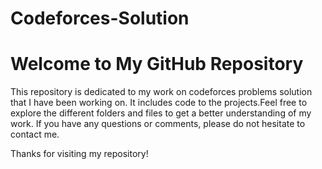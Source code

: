 # Codeforces-Solution
# Welcome to My GitHub Repository

This repository is dedicated to my work on codeforces problems solution that I have been working on. It includes code to the projects.Feel free to explore the different folders and files to get a better understanding of my work. If you have any questions or comments, please do not hesitate to contact me.

Thanks for visiting my repository!
